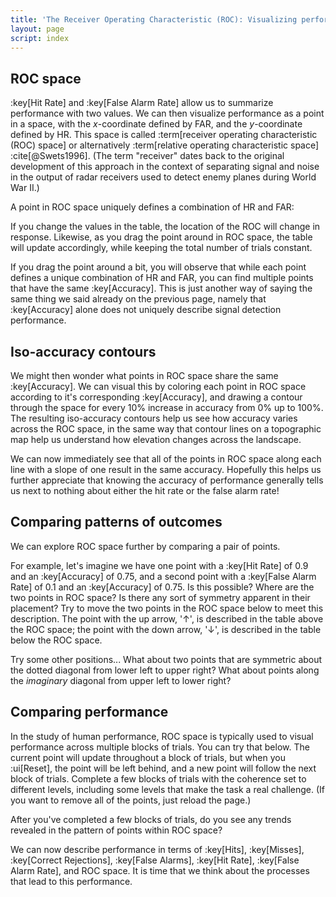 ```yaml
---
title: 'The Receiver Operating Characteristic (ROC): Visualizing performance'
layout: page
script: index
---
```


## ROC space

:key[Hit Rate] and :key[False Alarm Rate] allow us to summarize performance with two values. We can
then visualize performance as a point in a space, with the *x*-coordinate defined by FAR, and the
*y*-coordinate defined by HR. This space is called :term[receiver operating characteristic (ROC)
space] or alternatively :term[relative operating characteristic space] :cite[@Swets1996]. (The term
"receiver" dates back to the original development of this approach in the context of separating
signal and noise in the output of radar receivers used to detect enemy planes during World War II.)

A point in ROC space uniquely defines a combination of HR and FAR:

<sdt-example-interactive>
  <detectable-table numeric interactive summary="stimulusRates accuracy" hits="80" misses="20"
    false-alarms="10" correct-rejections="90"></detectable-table>
  <roc-space interactive point="all" iso-d="none" iso-c="none"></roc-space>
</sdt-example-interactive>

If you change the values in the table, the location of the ROC will change in response. Likewise, as
you drag the point around in ROC space, the table will update accordingly, while keeping the total
number of trials constant.

If you drag the point around a bit, you will observe that while each point defines a unique
combination of HR and FAR, you can find multiple points that have the same :key[Accuracy]. This is
just another way of saying the same thing we said already on the previous page, namely that
:key[Accuracy] alone does not uniquely describe signal detection performance.

## Iso-accuracy contours

We might then wonder what points in ROC space share the same :key[Accuracy]. We can visual this by
coloring each point in ROC space according to it's corresponding :key[Accuracy], and drawing a
contour through the space for every 10% increase in accuracy from 0% up to 100%. The resulting
iso-accuracy contours help us see how accuracy varies across the ROC space, in the same way that
contour lines on a topographic map help us understand how elevation changes across the landscape.

<sdt-example-interactive>
  <roc-space contour="accuracy" point="none" iso-d="none" iso-c="none"></roc-space>
</sdt-example-interactive>

We can now immediately see that all of the points in ROC space along each line with a slope of one
result in the same accuracy. Hopefully this helps us further appreciate that knowing the accuracy of
performance generally tells us next to nothing about either the hit rate or the false alarm rate!

## Comparing patterns of outcomes

We can explore ROC space further by comparing a pair of points.

For example, let's imagine we have one point with a :key[Hit Rate] of 0.9 and an :key[Accuracy] of
0.75, and a second point with a :key[False Alarm Rate] of 0.1 and an :key[Accuracy] of 0.75. Is this
possible? Where are the two points in ROC space? Is there any sort of symmetry apparent in their
placement? Try to move the two points in the ROC space below to meet this description. The point
with the up arrow, '↑', is described in the table above the ROC space; the point with the down
arrow, '↓', is described in the table below the ROC space.

<sdt-example-double-interactive>
  <detectable-table numeric interactive summary="stimulusRates accuracy" hits="0" misses="0"
    false-alarms="0" correct-rejections="0"></detectable-table>
  <roc-space interactive contour="accuracy" point="all" iso-d="none" iso-c="none"></roc-space>
  <detectable-table numeric interactive summary="stimulusRates accuracy" hits="0" misses="0"
    false-alarms="0" correct-rejections="0"></detectable-table>
</sdt-example-double-interactive>

Try some other positions... What about two points that are symmetric about the dotted diagonal from
lower left to upper right? What about points along the *imaginary* diagonal from upper left to lower
right?

## Comparing performance

In the study of human performance, ROC space is typically used to visual performance across multiple
blocks of trials. You can try that below. The current point will update throughout a block of
trials, but when you :ui[Reset], the point will be left behind, and a new point will follow the next
block of trials. Complete a few blocks of trials with the coherence set to different levels,
including some levels that make the task a real challenge. (If you want to remove all of the points,
just reload the page.)

<sdt-example-human>
  <detectable-control duration="1000" coherence=".5" trials="10" run pause reset></detectable-control>
  <rdk-task coherence=".5" trials="10" duration="1000" wait="1000" iti="1000"></rdk-task>
  <detectable-response interactive trial feedback="outcome"></detectable-response>
  <detectable-table numeric summary="stimulusRates accuracy" hits="0" misses="0" false-alarms="0" correct-rejections="0">
    </detectable-table>
  <roc-space point="all" iso-d="none" iso-c="none" history far=".5" hr=".5"></roc-space>
</sdt-example-human>

After you've completed a few blocks of trials, do you see any trends revealed in the pattern of
points within ROC space?

We can now describe performance in terms of :key[Hits], :key[Misses], :key[Correct Rejections],
:key[False Alarms], :key[Hit Rate], :key[False Alarm Rate], and ROC space. It is time that we think
about the processes that lead to this performance.

